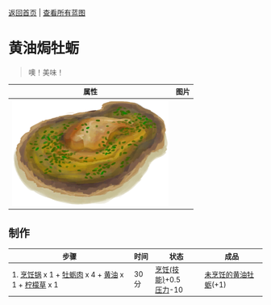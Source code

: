 [返回首页](index.md)   |  [查看所有蓝图](blueprint.md)
# 黄油焗牡蛎  
> 噢！美味！  
  
  属性  |   图片   
 ----  |  ----:   
   |  ![](Sprite/ButterBakedOyster.png)   
  
## 制作  
步骤  |  时间  |  状态  |  成品  
----  |  ----  |  ----  |  ----  
1. [烹饪锅](CookingPot.md) x 1 + [牡蛎肉](OysterMeat.md) x 4 + [黄油](Butter.md) x 1 + [柠檬草](LemongrassStalks.md) x 1  |  30分  |  [烹饪(技能)](Skill_Cooking.md)+0.5<br>[压力](Stress.md)-10  |  [未烹饪的黄油牡蛎](ButterBakedOystersUncooked.md)(+1)  
